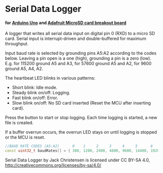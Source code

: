 # Serial Data Logger #
#### for [Arduino Uno](http://arduino.cc/en/Main/ArduinoBoardUno) and [Adafruit MicroSD card breakout board](https://www.adafruit.com/products/254) ####

A logger that writes all serial data input on digital pin 0 (RXD) to a micro SD card. Serial input is interrupt-driven and double-buffered for maximum throughput.

Input baud rate is selected by grounding pins A5:A2 according to the codes below. Leaving a pin open is a one (high), grounding a pin is a zero (low). E.g. for 115200 ground A5 and A3, for 57600 ground A5 and A2, for 9600 ground A5, A4, A2.

The heartbeat LED blinks in various patterns:
* Short blink: Idle mode.
* Steady blink on/off: Logging.
* Fast blink on/off: Error.
* Slow blink on/off: No SD card inserted (Reset the MCU after inserting card).

Press the button to start or stop logging. Each time logging is started, a new file is created.

If a buffer overrun occurs, the overrun LED stays on until logging is stopped or the MCU is reset.

```c++
//BAUD RATE CODES (A5:A2)      0    1     2     3     4     5      6      7      8      9      10
const uint32_t baudRates[] = { 300, 1200, 2400, 4800, 9600, 14400, 19200, 28800, 38400, 57600, 115200 };
```

Serial Data Logger by Jack Christensen is licensed under CC BY-SA 4.0, http://creativecommons.org/licenses/by-sa/4.0/
